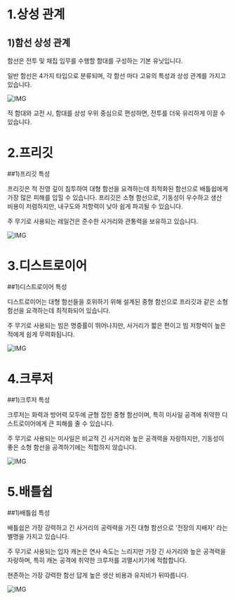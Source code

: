 # 1.상성 관계

## 1)함선 상성 관계

함선은 전투 및 채집 임무를 수행할 함대를 구성하는 기본 유닛입니다.

일반 함선은 4가지 타입으로 분류되며, 각 함선 마다 고유의 특성과 상성 관계를 가지고 있습니다.

![IMG]()

적 함대와 교전 시, 함대를 상성 우위 중심으로 편성하면, 전투를 더욱 유리하게 이끌 수 있습니다.



# 2.프리깃

##1)프리깃 특성

프리깃은 적 진영 깊이 침투하여 대형 함선을 요격하는데 최적화된 함선으로 배틀쉽에게 가장 많은 피해를 입힐 수 있습니다. 프리깃은 소형 함선으로, 기동성이 우수하고 생산 비용이 저렴하지만, 내구도와 저항력이 낮아 쉽게 파괴될 수 있습니다. 

주 무기로 사용되는 레일건은 준수한 사거리와 관통력을 보유하고 있습니다.

![IMG]()



# 3.디스트로이어

##1)디스트로이어 특성

디스트로이어는 대형 함선들을 호위하기 위해 설계된 중형 함선으로 프리깃과 같은 소형 함선을 요격하는데 최적화되어 있습니다.

주 무기로 사용되는 빔은 명중률이 뛰어나지만, 사거리가 짧은 편이고 빔 저항력이 높은 적에게 쉽게 무력화됩니다.

![IMG]()



# 4.크루저

##1)크루저 특성

크루저는 화력과 방어력 모두에 균형 잡힌 중형 함선이며, 특히 미사일 공격에 취약한 디스트로이어에게 큰 피해를 줄 수 있습니다.

주 무기로 사용되는 미사일은 비교적 긴 사거리와 높은 공격력을 자랑하지만, 기동성이 좋은 소형 함선을 공격하기에는 적합하지 않습니다.

![IMG]()



# 5.배틀쉽

##1)배틀쉽 특성

배틀쉽은 가장 강력하고 긴 사거리의 공력력을 가진 대형 함선으로 '전장의 지배자' 라는 별명을 가지고 있습니다.

주 무기로 사용되는 입자 캐논은 연사 속도는 느리지만 가장 긴 사거리와 높은 공격력을 자랑하며, 특히 캐논 공격에 취약한 크루저를 괴멸시키기에 적합합니다.

현존하는 가장 강력한 함선 답게 높은 생산 비용과 유지비가 뒤따릅니다.

![IMG]()

